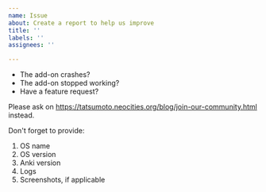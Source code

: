 ```yaml
---
name: Issue
about: Create a report to help us improve
title: ''
labels: ''
assignees: ''

---
```


- The add-on crashes?
- The add-on stopped working?
- Have a feature request?

Please ask on https://tatsumoto.neocities.org/blog/join-our-community.html instead.

Don't forget to provide: 

1) OS name
2) OS version
3) Anki version
4) Logs
5) Screenshots, if applicable
